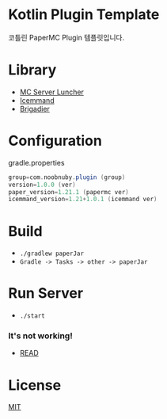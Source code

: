 # Kotlin Plugin Template

코틀린 PaperMC Plugin 템플릿입니다.

# Library

* [MC Server Luncher](https://github.com/monun/minecraft-server-launcher)
* [Icemmand](https://github.com/gooddltmdqls/icemmand)
* [Brigadier](https://github.com/Mojang/brigadier)

# Configuration

gradle.properties

```gradle
group=com.noobnuby.plugin (group)
version=1.0.0 (ver)
paper_version=1.21.1 (papermc ver)
icemmand_version=1.21+1.0.1 (icemmand ver)
```

# Build

* `./gradlew paperJar`
* `Gradle -> Tasks -> other -> paperJar`

# Run Server

* `./start`

### It's not working!

* [READ](https://github.com/monun/minecraft-server-launcher/blob/master/README.md)
    
# License

[MIT](https://github.com/NOOBNUBY/kotlin-plugin-template/blob/master/LICENSE)